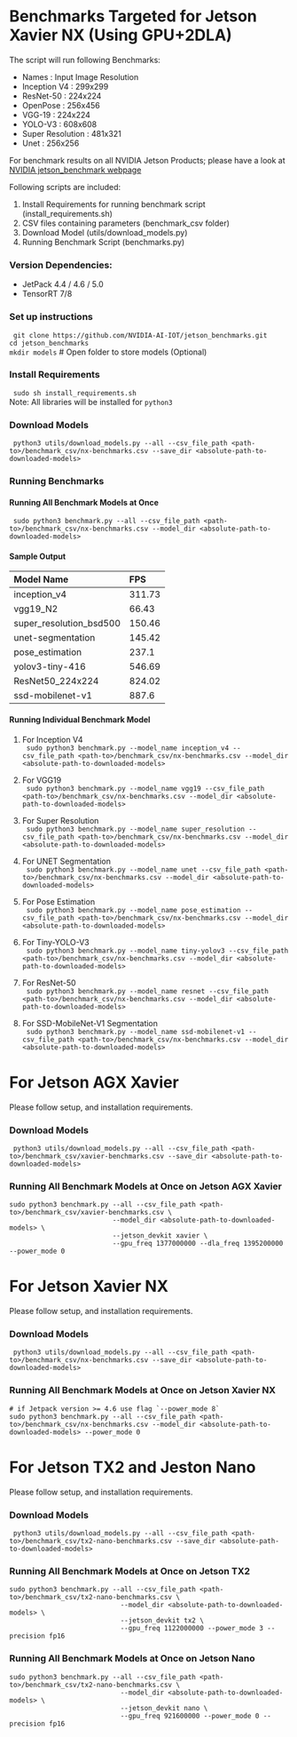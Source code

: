 # Benchmarks Targeted for Jetson Xavier NX (Using GPU+2DLA)

The script will run following Benchmarks:
- Names : Input Image Resolution <br />
- Inception V4 : 299x299 <br />
- ResNet-50 : 224x224 <br />
- OpenPose : 256x456<br />
- VGG-19  : 224x224<br />
- YOLO-V3 : 608x608<br />
- Super Resolution  : 481x321<br />
- Unet : 256x256 <br />

For benchmark results on all NVIDIA Jetson Products; please have a look at [NVIDIA jetson_benchmark webpage](https://developer.nvidia.com/embedded/jetson-benchmarks)

Following scripts are included:
1. Install Requirements for running benchmark script (install_requirements.sh)
2. CSV files containing parameters (benchmark_csv folder)
3. Download Model (utils/download_models.py)
4. Running Benchmark Script (benchmarks.py)


### Version Dependencies:
- JetPack 4.4 / 4.6 / 5.0 <br />
- TensorRT 7/8<br />

### Set up instructions
``` git clone https://github.com/NVIDIA-AI-IOT/jetson_benchmarks.git``` <br />
``` cd jetson_benchmarks ``` <br />
``` mkdir models ``` # Open folder to store models (Optional) <br />

### Install Requirements
``` sudo sh install_requirements.sh```<br />
Note: All libraries will be installed for ```python3```

### Download Models
``` python3 utils/download_models.py --all --csv_file_path <path-to>/benchmark_csv/nx-benchmarks.csv --save_dir <absolute-path-to-downloaded-models>```

### Running Benchmarks
#### Running All Benchmark Models at Once
``` sudo python3 benchmark.py --all --csv_file_path <path-to>/benchmark_csv/nx-benchmarks.csv --model_dir <absolute-path-to-downloaded-models>```  <br />

#### Sample Output
|  **Model Name** | **FPS** |
| :--- | :--- |
|  inception_v4 | 311.73 |
|  vgg19_N2 | 66.43 |
|  super_resolution_bsd500 | 150.46 |
|  unet-segmentation | 145.42 |
|  pose_estimation | 237.1 |
|  yolov3-tiny-416 | 546.69 |
|  ResNet50_224x224 | 824.02 |
|  ssd-mobilenet-v1 | 887.6 |
#### Running Individual Benchmark Model
1. For Inception V4 <br/>
``` sudo python3 benchmark.py --model_name inception_v4 --csv_file_path <path-to>/benchmark_csv/nx-benchmarks.csv --model_dir <absolute-path-to-downloaded-models>```  <br />

2. For VGG19<br/>
``` sudo python3 benchmark.py --model_name vgg19 --csv_file_path <path-to>/benchmark_csv/nx-benchmarks.csv --model_dir <absolute-path-to-downloaded-models>```  <br />

3. For Super Resolution<br/>
``` sudo python3 benchmark.py --model_name super_resolution --csv_file_path <path-to>/benchmark_csv/nx-benchmarks.csv --model_dir <absolute-path-to-downloaded-models>```  <br />

4. For UNET Segmentation<br/>
``` sudo python3 benchmark.py --model_name unet --csv_file_path <path-to>/benchmark_csv/nx-benchmarks.csv --model_dir <absolute-path-to-downloaded-models>```  <br />

5. For Pose Estimation<br/>
``` sudo python3 benchmark.py --model_name pose_estimation --csv_file_path <path-to>/benchmark_csv/nx-benchmarks.csv --model_dir <absolute-path-to-downloaded-models>```  <br />

6. For Tiny-YOLO-V3<br/>
``` sudo python3 benchmark.py --model_name tiny-yolov3 --csv_file_path <path-to>/benchmark_csv/nx-benchmarks.csv --model_dir <absolute-path-to-downloaded-models>```  <br />

7. For ResNet-50<br/>
``` sudo python3 benchmark.py --model_name resnet --csv_file_path <path-to>/benchmark_csv/nx-benchmarks.csv --model_dir <absolute-path-to-downloaded-models>```  <br />

8. For SSD-MobileNet-V1 Segmentation<br/>
``` sudo python3 benchmark.py --model_name ssd-mobilenet-v1 --csv_file_path <path-to>/benchmark_csv/nx-benchmarks.csv --model_dir <absolute-path-to-downloaded-models>```  <br />

# For Jetson AGX Xavier
Please follow setup, and installation requirements. <br/>

### Download Models
``` python3 utils/download_models.py --all --csv_file_path <path-to>/benchmark_csv/xavier-benchmarks.csv --save_dir <absolute-path-to-downloaded-models>```

### Running All Benchmark Models at Once on Jetson AGX Xavier <br/>
```
sudo python3 benchmark.py --all --csv_file_path <path-to>/benchmark_csv/xavier-benchmarks.csv \
                          --model_dir <absolute-path-to-downloaded-models> \
                          --jetson_devkit xavier \
                          --gpu_freq 1377000000 --dla_freq 1395200000 --power_mode 0
```

# For Jetson Xavier NX
Please follow setup, and installation requirements. <br/>

### Download Models
``` python3 utils/download_models.py --all --csv_file_path <path-to>/benchmark_csv/nx-benchmarks.csv --save_dir <absolute-path-to-downloaded-models>```

### Running All Benchmark Models at Once on Jetson Xavier NX <br/>
```
# if Jetpack version >= 4.6 use flag `--power_mode 8`
sudo python3 benchmark.py --all --csv_file_path <path-to>/benchmark_csv/nx-benchmarks.csv --model_dir <absolute-path-to-downloaded-models> --power_mode 0
```

# For Jetson TX2 and Jeston Nano
Please follow setup, and installation requirements. <br/>

### Download Models
``` python3 utils/download_models.py --all --csv_file_path <path-to>/benchmark_csv/tx2-nano-benchmarks.csv --save_dir <absolute-path-to-downloaded-models>```

### Running All Benchmark Models at Once on Jetson TX2
```
sudo python3 benchmark.py --all --csv_file_path <path-to>/benchmark_csv/tx2-nano-benchmarks.csv \
                            --model_dir <absolute-path-to-downloaded-models> \
                            --jetson_devkit tx2 \
                            --gpu_freq 1122000000 --power_mode 3 --precision fp16
```

### Running All Benchmark Models at Once on Jetson Nano
```
sudo python3 benchmark.py --all --csv_file_path <path-to>/benchmark_csv/tx2-nano-benchmarks.csv \
                            --model_dir <absolute-path-to-downloaded-models> \
                            --jetson_devkit nano \
                            --gpu_freq 921600000 --power_mode 0 --precision fp16
```
